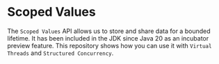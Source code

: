 # Scoped Values

The `Scoped Values` API allows us to store and share data for a bounded lifetime. It has been included in the JDK since Java 20 as an incubator preview feature. This repository shows how you can use it with `Virtual Threads` and `Structured Concurrency`.